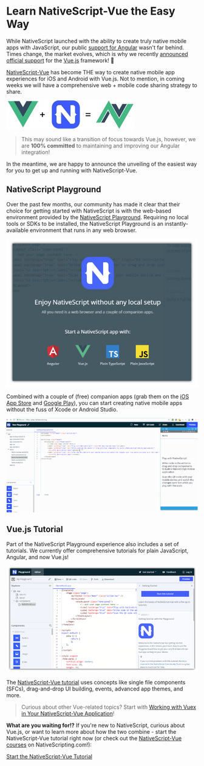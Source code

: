 # Learn NativeScript-Vue the Easy Way

While NativeScript launched with the ability to create truly native mobile apps with JavaScript, our public [support for Angular](https://www.nativescript.org/nativescript-is-how-you-build-native-mobile-apps-with-angular) wasn't far behind. Times change, the market evolves, which is why we recently [announced official support](https://www.nativescript.org/blog/nativescript-5.2-comes-with-official-support-for-vue) for the [Vue.js](https://vuejs.org/) framework! 🥳

[NativeScript-Vue](https://www.nativescript.org/vue) has become THE way to create native mobile app experiences for iOS and Android with Vue.js. Not to mention, in coming weeks we will have a comprehensive web + mobile code sharing strategy to share.

![nativescript-vue](nativescript-vue.jpg)

> This may sound like a transition of focus towards Vue.js, however, we are **100% committed** to maintaining and improving our Angular integration!

In the meantime, we are happy to announce the unveiling of the easiest way for you to get up and running with NativeScript-Vue.

## NativeScript Playground

Over the past few months, our community has made it clear that their choice for getting started with NativeScript is with the web-based environment provided by the [NativeScript Playground](https://play.nativescript.org/). Requiring no local tools or SDKs to be installed, the NativeScript Playground is an instantly-available environment that runs in any web browser.

![nativescript playground landing](playground-landing.png)

Combined with a couple of (free) companion apps (grab them on the [iOS App Store](https://itunes.apple.com/us/app/nativescript-playground/id1263543946?mt=8&ls=1) and [Google Play](https://play.google.com/store/apps/details?id=org.nativescript.play)), you can start creating native mobile apps without the fuss of Xcode or Android Studio.

![nativescript playground](playground.gif)

## Vue.js Tutorial

Part of the NativeScript Playground experience also includes a set of tutorials. We currently offer comprehensive tutorials for plain JavaScript, Angular, and now Vue.js!

![nativescript-vue tutorial](vue-tutorial.png)

The [NativeScript-Vue tutorial](https://play.nativescript.org/?template=play-vue&tutorial=getting-started-vue) uses concepts like single file components (SFCs), drag-and-drop UI building, events, advanced app themes, and more.

> Curious about other Vue-related topics? Start with [Working with Vuex in Your NativeScript-Vue Application](https://www.nativescript.org/blog/working-with-vuex-in-your-nativescript-vue-application)!

**What are you waiting for!?** If you're new to NativeScript, curious about Vue.js, or want to learn more about how the two combine - start the NativeScript-Vue tutorial right now (or check out the [NativeScript-Vue courses](https://nativescripting.com/course/nativescript-vue-introduction) on NativeScripting.com!):

[Start the NativeScript-Vue Tutorial](https://play.nativescript.org/?template=play-vue&tutorial=getting-started-vue)